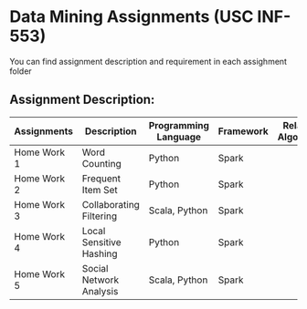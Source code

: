 # Data Mining Assignments (USC INF-553)
You can find assignment description and requirement in each assighment folder
## Assignment Description: 
| Assignments  | Description | Programming Language  | Framework  | Related Algorithm  |
|---|---|---|---|---|
| Home Work 1  | Word Counting | Python | Spark  |   |
| Home Work 2  | Frequent Item Set  | Python  | Spark  |   |
| Home Work 3  | Collaborating Filtering  | Scala, Python  | Spark  |   |
| Home Work 4  | Local Sensitive Hashing  | Python  | Spark |   |
| Home Work 5  | Social Network Analysis  | Scala, Python  | Spark  |   |
